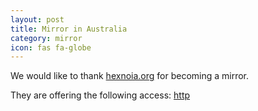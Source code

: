 ```yaml
---
layout: post
title: Mirror in Australia
category: mirror
icon: fas fa-globe
---
```


We would like to thank [hexnoia.org](http://hexnoia.org/) for becoming a mirror.

They are offering the following access: [http](http://blackarch.hexnoia.org/)
